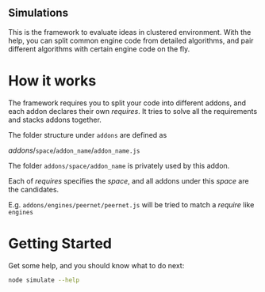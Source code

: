 Simulations
-----------

This is the framework to evaluate ideas in clustered environment.
With the help, you can split common engine code from detailed algorithms,
and pair different algorithms with certain engine code on the fly.

How it works
============

The framework requires you to split your code into different addons,
and each addon declares their own _requires_. It tries to solve all the
requirements and stacks addons together.

The folder structure under `addons` are defined as

_addons_/`space`/`addon_name`/`addon_name.js`

The folder `addons/space/addon_name` is privately used by this addon.

Each of _requires_ specifies the _space_, and all addons under this _space_ are the candidates.

E.g. `addons/engines/peernet/peernet.js` will be tried to match a _require_ like `engines`

Getting Started
===============

Get some help, and you should know what to do next:

```bash
node simulate --help
```